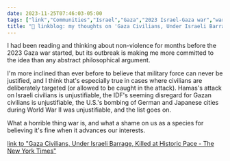 ```yaml
---
date: 2023-11-25T07:46:03-05:00
tags: ["link","Communities","Israel","Gaza","2023 Israel-Gaza war","war","peace","World War II","non-violence","civilian deaths"]
title: "🔗 linkblog: my thoughts on 'Gaza Civilians, Under Israeli Barrage, Killed at Historic Pace - The New York Times'"
---
```

I had been reading and thinking about non-violence for months before the 2023 Gaza war started, but its outbreak is making me more committed to the idea than any abstract philosophical argument. 

I'm more inclined than ever before to believe that military force can never be justified, and I think that's especially true in cases where civilians are deliberately targeted (or allowed to be caught in the attack). Hamas's attack on Israeli civilians is unjustifiable, the IDF's seeming disregard for Gazan civilians is unjustifiable, the U.S.'s bombing of German and Japanese cities during World War II was unjustifiable, and the list goes on.

What a horrible thing war is, and what a shame on us as a species for believing it's fine when it advances our interests.

[link to "Gaza Civilians, Under Israeli Barrage, Killed at Historic Pace - The New York Times"](https://www.nytimes.com/2023/11/25/world/middleeast/israel-gaza-death-toll.html)